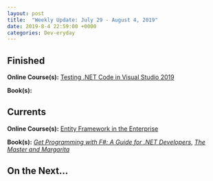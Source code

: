 ```yaml
---
layout: post
title:  "Weekly Update: July 29 - August 4, 2019"
date: 2019-8-4 22:59:00 +0000
categories: Dev-eryday
---
```




## Finished

**Online Course(s):** [Testing .NET Code in Visual Studio 2019][tnc]

**Book(s):** 

## Currents

**Online Course(s):** [Entity Framework in the Enterprise][efe]

**Book(s):** *[Get Programming with F#: A Guide for .NET Developers][fs]*, *[The Master and Margarita][mam]*

## On the Next...


[tnc]: https://app.pluralsight.com/library/courses/visual-studio-testing-dotnet-code/table-of-contents
[tah]: https://www.amazon.com/Algebra-Happiness-Pursuit-Success-Meaning/dp/0593084195
[hs]: https://www.amazon.com/Get-Some-Headspace-Mindfulness-Minutes-ebook/dp/B006ZL1KAW/
[smh]: https://app.pluralsight.com/library/courses/semantic-html/table-of-contents
[fsl]: https://fs.blog/mental-models/
[aim]: https://app.pluralsight.com/library/courses/microsoft-azure-ai-models-developing/table-of-contents
[st]: https://www.amazon.com/Super-Thinking-Book-Mental-Models-ebook/dp/B07P8J83WR/
[bi]: https://www.amazon.com/BIG-IDEAS-UNLEASH-CREATIVE-MOMENTS-ebook/dp/B07K2GZMN1/
[mam]: https://www.amazon.com/MASTER-MARGARITA-50th-Anniversary-Penguin-Classics-ebook/dp/B01DJZWALO/
[csec]: https://app.pluralsight.com/library/courses/asp-dot-net-core-security-understanding/table-of-contents
[eftest]: https://app.pluralsight.com/library/courses/ef-core-testing/table-of-contents
[mfn]: https://www.amazon.com/Mind-Numbers-Science-Flunked-Algebra-ebook/dp/B00G3L19ZU/
[core]: https://app.pluralsight.com/library/courses/understanding-aspdotnet-core-2x/table-of-contents
[po]: https://www.amazon.com/dp/B005TKC2CA
[doc]: https://app.pluralsight.com/library/courses/aspdotnet-core-api-openapi-swagger/table-of-contents
[pop]: https://www.amazon.com/Programming-Purpose-Essays-Software-Design/dp/0137213743/
[di]: https://app.pluralsight.com/library/courses/aspdotnet-core-dependency-injection/table-of-contents
[fs]: https://www.amazon.com/Get-Programming-guide-NET-developers/dp/1617293997/
[depn]: https://app.pluralsight.com/library/courses/using-dependency-injection-on-ramp/table-of-contents
[dip]: https://www.amazon.com/Dependency-Injection-Principles-Practices-Patterns/dp/161729473X/
[api]: https://app.pluralsight.com/library/courses/aspnet-web-api-building/table-of-contents
[dim]: https://www.manning.com/books/dependency-injection-principles-practices-patterns
[cid]: https://www.manning.com/books/c-sharp-in-depth-fourth-edition
[sol]: https://app.pluralsight.com/library/courses/csharp-solid-principles/table-of-contents
[fyw]: https://www.amazon.com/Find-Your-Why-Practical-Discovering/dp/0143111728/
[atdt]: https://thoughtcatalog.com/ryan-holiday/2014/09/alive-time-vs-dead-time/
[rf]: https://app.pluralsight.com/library/courses/resharper-fundamentals/table-of-contents
[sj]: https://www.amazon.com/Steve-Jobs-Walter-Isaacson/dp/1451648537
[dock]: https://app.pluralsight.com/library/courses/docker-images-containers-aspdotnet-core/table-of-contents
[tdc]: https://www.amazon.com/Trillion-Dollar-Coach-Leadership-Playbook-ebook/dp/B076ZHG3H3/
[iis]: https://app.pluralsight.com/library/courses/creating-configuring-new-websites-iis/table-of-contents
[urh]: https://app.pluralsight.com/library/courses/using-react-hooks/table-of-contents
[tcc]: https://www.amazon.com/Culture-Code-Secrets-Highly-Successful-ebook/dp/B01MSY1Y6Z/
[bsr]: https://app.pluralsight.com/library/courses/building-server-side-rendered-react-apps-beginners/table-of-contents
[tdp]: https://app.pluralsight.com/library/courses/tactical-design-patternsdot-net/table-of-contents
[tes]: https://tesla2024.com
[life]: https://www.amazon.com/Life-3-0-Being-Artificial-Intelligence-ebook/dp/B06WGNPM7V/
[son]: https://app.pluralsight.com/library/courses/state-of-dotnet-executive-briefing/table-of-contents
[wilco]: https://www.amazon.com/Lets-Can-Get-Back-Discording-ebook/dp/B07BPP1T72/
[hta]: https://www.amazon.com/Hard-Thing-About-Things-Building-ebook/dp/B00DQ845EA/
[cid]: https://www.amazon.com/C-Depth-Jon-Skeet/dp/1617294535/
[wtc]: https://app.pluralsight.com/library/courses/writing-testable-code/table-of-contents
[gtw]: https://www.amazon.com/Ghost-Wires-Adventures-Worlds-Wanted-ebook/dp/B0047Y0F0K/
[iden]: https://app.pluralsight.com/library/courses/asp-dot-net-identity-fundamentals/table-of-contents
[lhl]: https://www.coursera.org/learn/learning-how-to-learn
[mas]: https://app.pluralsight.com/library/courses/visual-studio-azure-migrating-applications-services/table-of-contents
[dvbp]: https://app.pluralsight.com/library/courses/data-visualization-best-practices/table-of-contents
[efe]: https://app.pluralsight.com/library/courses/entity-framework-enterprise-update/table-of-contents